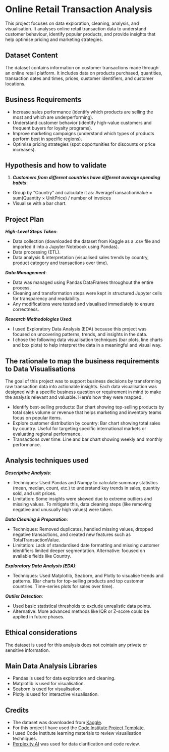 # Online Retail Transaction Analysis

This project focuses on data exploration, cleaning, analysis, and visualisation. It analyses online retail transaction data to understand customer behaviour, identify popular products, and provide insights that help optimise pricing and marketing strategies.
 

## Dataset Content
The dataset contains information on customer transactions made through an online retail platform. It includes data on products purchased, quantities, transaction dates and times, prices, customer identifiers, and customer locations. 

## Business Requirements
* Increase sales performance (identify which products are selling the most and which are underperforming).
* Understand customer behavior (identify high-value customers and frequent buyers for loyalty programs).
* Improve marketing campaigns (understand which types of products perform best in specific regions).
* Optimise pricing strategies (spot opportunities for discounts or price increases).

## Hypothesis and how to validate
1. ***Customers from different countries have different average spending habits***:
* Group by "Country" and calculate it as:
AverageTransactionValue = sum(Quantity × UnitPrice) / number of invoices
* Visualise with a bar chart.

## Project Plan
***High-Level Steps Taken***:
* Data collection (downloaded the dataset from Kaggle as a .csv file and imported it into a Jupyter Notebook using Pandas).
* Data processing (ETL).
* Data analysis & interpretation (visualised sales trends by country, product category and transactions over time).

***Data Management***:
* Data was managed using Pandas DataFrames throughout the entire process.
* Cleaning and transformation steps were kept in structured Jupyter cells for transparency and readability.
* Any modifications were tested and visualised immediately to ensure correctness.

***Research Methodologies Used***:
* I used Exploratory Data Analysis (EDA) because this project was focused on uncovering patterns, trends, and insights in the data.
* I chose the following data visualisation techniques (bar plots, line charts and box plots) to help interpret the data in a meaningful and visual way.

## The rationale to map the business requirements to Data Visualisations
The goal of this project was to support business decisions by transforming raw transaction data into actionable insights. Each data visualisation was designed with a specific business question or requirement in mind to make the analysis relevant and valuable. Here’s how they were mapped:
 - Identify best-selling products: 
   Bar chart showing top-selling products by total sales volume or revenue that helps marketing and inventory teams focus on popular items.
 - Explore customer distribution by country:
   Bar chart showing total sales by country. Useful for targeting specific international markets or evaluating regional performance.
 - Transactions over time:
   Line and bar chart showing weekly and monthly performance.

## Analysis techniques used
***Descriptive Analysis***: 
* Techniques: Used Pandas and Numpy to calculate summary statistics (mean, median, count, etc.) to understand key trends in sales, quantity sold, and unit prices.
* Limitation: Some insights were skewed due to extreme outliers and missing values. To mitigate this, data cleaning steps (like removing negative and unusually high values) were taken.

***Data Cleaning & Preparation***:
* Techniques: Removed duplicates, handled missing values, dropped negative transactions, and created new features such as TotalTransactionValue.
* Limitation: Lack of standardised date formatting and missing customer identifiers limited deeper segmentation. Alternative: focused on available fields like Country.

***Exploratory Data Analysis (EDA)***:
* Techniques: Used Matplotlib, Seaborn, and Plotly to visualise trends and patterns. 
  (Bar charts for top-selling products and top customer countries. Time-series plots for sales over time).

***Outlier Detection***:
* Used basic statistical thresholds to exclude unrealistic data points.
* Alternative: More advanced methods like IQR or Z-score could be applied in future phases.

## Ethical considerations
The dataset is used for this analysis does not cointain any private or sensitive information.

## Main Data Analysis Libraries
* Pandas is used for data exploration and cleaning.
* Matplotlib is used for visualisation.
* Seaborn is used for visualisation.
* Plotly is used for interactive visualisation.

## Credits
* The dataset was downloaded from [Kaggle](https://www.kaggle.com/datasets/abhishekrp1517/online-retail-transactions-dataset).
* For this project I have used the [Code Institute Project Template](https://github.com/Code-Institute-Org/data-analytics-template/tree/main).
* I used Code Institute learning materials to review visualisation techniques.
* [Perplexity AI](https://www.perplexity.ai/) was used for data clarification and code review.
